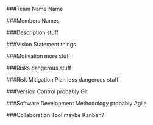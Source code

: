 ###Team Name
Name

###Members
Names

###Description
stuff

###Vision Statement
things

###Motivation
more stuff

###Risks
dangerous stuff

###Risk Mitigation Plan
less dangerous stuff

###Version Control
probably Git

###Software Development Methodology
probably Agile

###Collaboration Tool
maybe Kanban?
